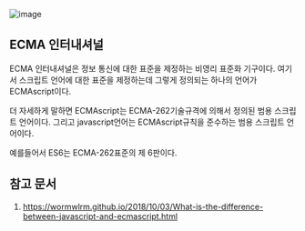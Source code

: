 ![image](https://user-images.githubusercontent.com/77263282/136032326-706c84b5-edc6-4ca0-9c43-37566b00d235.png)

## ECMA 인터내셔널

ECMA 인터내셔널은 정보 통신에 대한 표준을 제정하는 비영리 표준화 기구이다. 여기서 스크립트 언어에 대한 표준을 제정하는데 그렇게 정의되는 하나의 언어가 ECMAscript이다.

더 자세하게 말하면 ECMAscript는 ECMA-262기술규격에 의해서 정의된 범용 스크립트 언어이다. 그리고 javascript언어는 ECMAscript규칙을 준수하는 범용 스크립트 언어이다.

예를들어서 ES6는 ECMA-262표준의 제 6판이다.



## 참고 문서
1. https://wormwlrm.github.io/2018/10/03/What-is-the-difference-between-javascript-and-ecmascript.html
